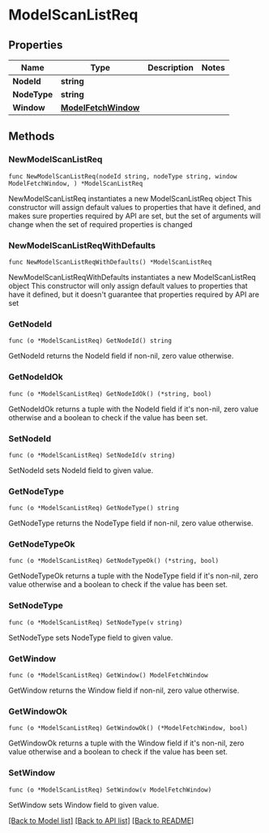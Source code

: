 # ModelScanListReq

## Properties

Name | Type | Description | Notes
------------ | ------------- | ------------- | -------------
**NodeId** | **string** |  | 
**NodeType** | **string** |  | 
**Window** | [**ModelFetchWindow**](ModelFetchWindow.md) |  | 

## Methods

### NewModelScanListReq

`func NewModelScanListReq(nodeId string, nodeType string, window ModelFetchWindow, ) *ModelScanListReq`

NewModelScanListReq instantiates a new ModelScanListReq object
This constructor will assign default values to properties that have it defined,
and makes sure properties required by API are set, but the set of arguments
will change when the set of required properties is changed

### NewModelScanListReqWithDefaults

`func NewModelScanListReqWithDefaults() *ModelScanListReq`

NewModelScanListReqWithDefaults instantiates a new ModelScanListReq object
This constructor will only assign default values to properties that have it defined,
but it doesn't guarantee that properties required by API are set

### GetNodeId

`func (o *ModelScanListReq) GetNodeId() string`

GetNodeId returns the NodeId field if non-nil, zero value otherwise.

### GetNodeIdOk

`func (o *ModelScanListReq) GetNodeIdOk() (*string, bool)`

GetNodeIdOk returns a tuple with the NodeId field if it's non-nil, zero value otherwise
and a boolean to check if the value has been set.

### SetNodeId

`func (o *ModelScanListReq) SetNodeId(v string)`

SetNodeId sets NodeId field to given value.


### GetNodeType

`func (o *ModelScanListReq) GetNodeType() string`

GetNodeType returns the NodeType field if non-nil, zero value otherwise.

### GetNodeTypeOk

`func (o *ModelScanListReq) GetNodeTypeOk() (*string, bool)`

GetNodeTypeOk returns a tuple with the NodeType field if it's non-nil, zero value otherwise
and a boolean to check if the value has been set.

### SetNodeType

`func (o *ModelScanListReq) SetNodeType(v string)`

SetNodeType sets NodeType field to given value.


### GetWindow

`func (o *ModelScanListReq) GetWindow() ModelFetchWindow`

GetWindow returns the Window field if non-nil, zero value otherwise.

### GetWindowOk

`func (o *ModelScanListReq) GetWindowOk() (*ModelFetchWindow, bool)`

GetWindowOk returns a tuple with the Window field if it's non-nil, zero value otherwise
and a boolean to check if the value has been set.

### SetWindow

`func (o *ModelScanListReq) SetWindow(v ModelFetchWindow)`

SetWindow sets Window field to given value.



[[Back to Model list]](../README.md#documentation-for-models) [[Back to API list]](../README.md#documentation-for-api-endpoints) [[Back to README]](../README.md)


